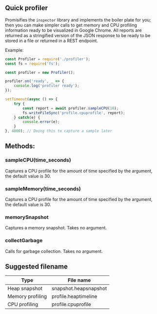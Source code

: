## Quick profiler

Promisifies the ```inspector``` library and implements the boiler plate for you; then you
can make simpler calls to get memory and CPU profiling information ready to be visualized in
Google Chrome. All reports are returned as a stringified version of the JSON response to be 
ready to be stored in a file or returned in a REST endpoint.

Example:
```js
const Profiler = require('./profiler');
const fs = require('fs');

const profiler = new Profiler();

profiler.on('ready', _ => {
    console.log('profiler ready');
});

setTimeout(async () => {
	try {
		const report = await profiler.sampleCPU(10);
		fs.writeFileSync('profile.cpuprofile', report);
	} catch(e) {
		console.error(e);
	}
}, 4000); // Doing this to capture a sample later
```

## Methods:

### sampleCPU(time_seconds)
Captures a CPU profile for the amount of time specified by the argument, the default value is 
30.

### sampleMemory(time_seconds)
Captures a CPU profile for the amount of time specified by the argument, the default value is 
30.

### memorySnapshot

Captures a memory snapshot. Takes no argument.

### collectGarbage

Calls for garbage collection. Takes no argument.

## Suggested filename

| Type | File name |
| ---- | --------- |
| Heap snapshot | snapshot.heapsnapshot |
| Memory profiling | profile.heaptimeline |
| CPU profiling | profile.cpuprofile |